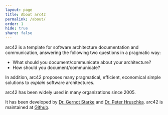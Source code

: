```yaml
---
layout: page
title: About arc42
permalink: /about/
order: 1
hide: true
share: false
---
```


arc42 is a template for software architecture documentation and communication, answering
the following two questions in a pragmatic way:

* What should you document/communicate about your architecture?
* How should you document/communicate?

In addition, arc42 proposes many pragmatical, efficient, economical
simple solutions to _explain_ software architectures.

arc42 has been widely used in many organizations since 2005.


It has been developed by [Dr. Gernot Starke](http://gernotstarke.de) and [Dr. Peter Hruschka](http://b-agile.de). arc42 is maintained at [Github](https://github.com/arc42).
